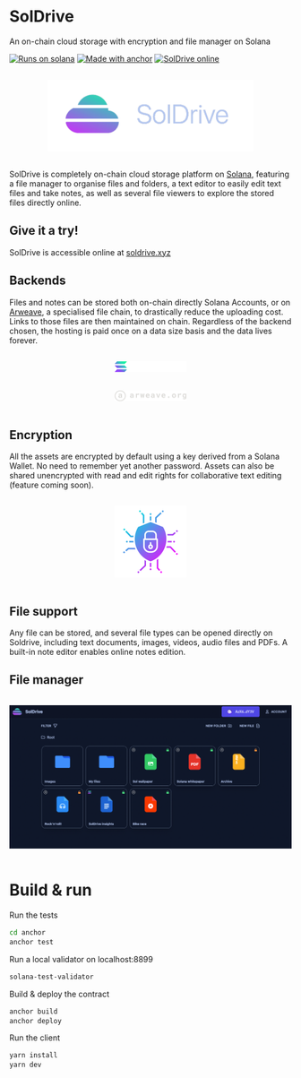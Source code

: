 # SolDrive

An on-chain cloud storage with encryption and file manager on Solana

[![Runs on solana](https://img.shields.io/badge/Runs%20on-solana-green.svg?style=flat-square)](https://solana.com/)
[![Made with anchor](https://img.shields.io/badge/Made%20with-anchor-purple.svg?style=flat-square)](https://github.com/coral-xyz/anchor)
[![SolDrive online](https://img.shields.io/badge/SolDrive-online-blue.svg?style=flat-square)](https://soldrive.xyz)

<div align="center">
  <img src="src/assets/logo-transparent.png" height="128" style="margin-top: 15px; margin-bottom: 15px; object-fit: contain">
</div>

SolDrive is completely on-chain cloud storage platform on [Solana](https://solana.com/), featuring a file manager to organise files and folders, a text editor to easily edit text files and take notes, as well as several file viewers to explore the stored files directly online.

## Give it a try!

SolDrive is accessible online at [soldrive.xyz](https://soldrive.xyz)

## Backends

Files and notes can be stored both on-chain directly Solana Accounts, or on [Arweave](https://www.arweave.org/), a specialised file chain, to drastically reduce the uploading cost. Links to those files are then maintained on chain. Regardless of the backend chosen, the hosting is paid once on a data size basis and the data lives forever.

<div align="center">
  <img src="src/assets/solana-large.png" width="128" style="margin-top: 15px; margin-bottom: 15px; object-fit: contain">
</div>
<div align="center">
  <img src="src/assets/arweave-large.png" width="128" style="margin-top: 15px; margin-bottom: 15px; object-fit: contain">
</div>

## Encryption

All the assets are encrypted by default using a key derived from a Solana Wallet. No need to remember yet another password. Assets can also be shared unencrypted with read and edit rights for collaborative text editing (feature coming soon).

<div align="center">
  <img src="src/assets/data-encryption.png" height="128" style="margin-top: 15px; margin-bottom: 15px; object-fit: contain">
</div>

## File support

Any file can be stored, and several file types can be opened directly on Soldrive, including text documents, images, videos, audio files and PDFs. A built-in note editor enables online notes edition.

## File manager

<div align="center">
  <img src="src/assets/readme/ui.png" style="margin-top: 15px; margin-bottom: 15px; object-fit: contain">
</div>

# Build & run

Run the tests

```bash
cd anchor
anchor test
```

Run a local validator on localhost:8899

```bash
solana-test-validator
```

Build & deploy the contract

```bash
anchor build 
anchor deploy
```

Run the client

```bash
yarn install
yarn dev
```


<!-- Feedback -->
<!-- Auto arweave if no solana  -->
<!-- Hover on tooltop  -->
<!-- Click outside image  -->
<!-- Shortcuts escape = cancel -->
<!-- Drag drop -->
<!-- Center logos -->
<!--  -->